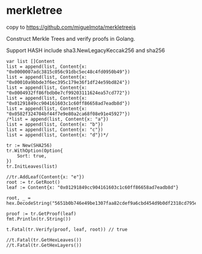 # merkletree
copy to https://github.com/miguelmota/merkletreejs


Construct Merkle Trees and verify proofs in Golang.

Support HASH include  sha3.NewLegacyKeccak256 and  sha256   

	var list []Content
	list = append(list, Content{x: "0x0000007adc3815c056c91dbc5ec48c4fd0950b49"})
	list = append(list, Content{x: "0x00010a9bbde3f6ec395c179e36f1df24e59bd824"})
	list = append(list, Content{x: "0x0004932ff86fbdb0e7cf99203111624ea57cd772"})
	list = append(list, Content{x: "0x01291849cc904161603c1c60ff86658ad7eadb8d"})
	list = append(list, Content{x: "0x0582f324704bf44f7e9e80a2ca68f08e91e45927"})
	/*list = append(list, Content{x: "a"})
	list = append(list, Content{x: "b"})
	list = append(list, Content{x: "c"})
	list = append(list, Content{x: "d"})*/

	tr := New(SHA256)
	tr.WithOption(Option{
		Sort: true,
	})
	tr.InitLeaves(list)

	//tr.AddLeaf(Content{x: "e"})
	root := tr.GetRoot()
	leaf := Content{x: "0x01291849cc904161603c1c60ff86658ad7eadb8d"}

	root, _ = hex.DecodeString("5651b0b746e49be1307faa82cdef9a6cbd454d9b0df2318cd795e8adb877c594")

	proof := tr.GetProof(leaf)
	fmt.Println(tr.String())

	t.Fatal(tr.Verify(proof, leaf, root)) // true

	//t.Fatal(tr.GetHexLeaves())
	//t.Fatal(tr.GetHexLayers())
